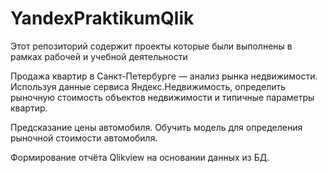 # YandexPraktikumQlik
Этот репозиторий содержит проекты которые были выполнены в рамках рабочей и учебной деятельности

Продажа квартир в Санкт-Петербурге — анализ рынка недвижимости. 
Используя данные сервиса Яндекс.Недвижимость, определить рыночную стоимость объектов недвижимости и типичные параметры квартир.

Предсказание цены автомобиля.
Обучить модель для определения рыночной стоимости автомобиля.

Формирование отчёта Qlikview на основании данных из БД.
